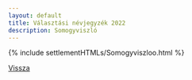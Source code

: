 ```yaml
---
layout: default
title: Választási névjegyzék 2022
description: Somogyviszló
---
```


{% include settlementHTMLs/Somogyviszloo.html %}

[Vissza](./)
